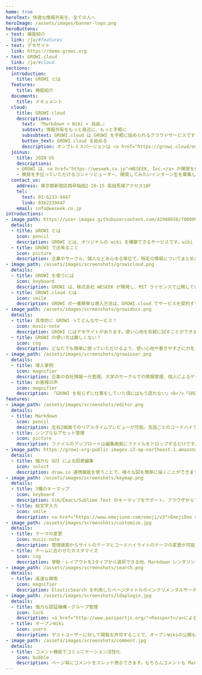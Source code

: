 ```yaml
---
home: true
heroText: 快適な情報共有を、全ての人へ
heroImage: /assets/images/banner-logo.png
heroButtons:
- text: 機能紹介
  link: /ja/#features
- text: デモサイト
  link: https://demo.growi.org
- text: GROWI.cloud
  link: /ja/#cloud
sections:
  introduction:
    title: GROWI とは
  features:
    title: 機能紹介
  documents:
    title: ドキュメント
  cloud:
    title: GROWI.cloud
    descriptions:
      text: 『Markdown × Wiki × 自由。』
      subtext: 情報共有をもっと身近に、もっと手軽に
      subsubtext: GROWI.cloud は GROWI を手軽に始められるクラウドサービスです
      button_text: GROWI.cloud を始める
      description: オンプレミスバージョンは <a href="https://growi.cloud/onpremise">こちら</a>
  joinus:
    title: JOIN US
    descriptions:
    - GROWI は、<a href="https://weseek.co.jp">WESEEK, Inc.</a> が開発を行い、<br> MITライセンスで公開しているオープンソースソフトウェアです。
    - 開発を手伝っていただけるコントリビューター、開発してみたいインターン生を募集しています。<br> まずは Slack に参加し、気軽にWESEEKメンバーに声をかけてください。
  contact_us:
    address: 東京都新宿区西早稲田2-20-15 高田馬場アクセス10F
    tel:
      text: 03-6233-9447
      link: 0362339447
    email: info@weseek.co.jp
introductions:
- image_path: https://user-images.githubusercontent.com/42988650/70600974-6b29cc80-1c34-11ea-94ef-33c39c6a00dc.gif
  details:
  - title: GROWI とは
    icon: pencil
    description: GROWI とは、オリジナルの wiki を構築できるサービスです。wiki というと多くの人は wikipedia を連想すると思いますが、wiki とは多数のユーザーが共同してブラウザからコンテンツを編集するウェブサイトの事です。GROWI を使えば、自分だけの、自分達の、自社だけの wiki を作成できます。
  - title: GROWI で出来ること  
    icon: picture
    description: 企業やサークル、個人などあらゆる単位で、特定の情報についてまとめたり、情報共有したいときに、GROWI を使えばそれらの情報やファイルを共有できます。整理の仕方、ページの追加が自由自在で、思った通りの情報共有が簡単に実現できます。
- image_path: /assets/images/screenshots/growicloud.png
  details:
  - title: GROWI を使うには
    icon: keyboard
    description: GROWI は、株式会社 WESEEK が開発し、MIT ライセンスで公開しているオープンソースソフトウェアです。GitHub からダウンロードして手順に沿って構築すれば、 wiki として使えるようになります。
  - title: GROWI.cloud とは
    icon: smile
    description: GROWI の一番簡単な導入方法は、GROWI.cloud でサービスを契約する事です。GROWI.cloud では無料プランもありますので、是非使ってみてください。<br/><a href="https://growi.cloud/">GROWI.cloud</a>
- image_path: /assets/images/screenshots/growidocs.png
  details:
  - title: 具体的に GROWI ってどんなサービス？
    icon: music-note
    description: GROWI にはデモサイトがあります。使い心地を気軽に試すことができます。GROWI はノウハウの共有や、ファイルサーバーとしても活用できます。使い方次第であらゆる用途に対応出来ます。GROWI の使い方のドキュメントや、便利な機能開発も充実させています。<br/><a href="https://demo.growi.org/">GROWIデモサイト</a>
  - title: GROWI の使い方は難しくない？
    icon: cog
    description: どなたでも簡単に使っていただけるよう、使い心地や書きやすさに力を入れて GROWI を開発しています。使い方についてのマニュアルも用意しているので、多くのお客様から使いやすいとのお声をいただいています。<br/><a href="https://docs.growi.org/">マニュアル GROWI Docs</a>
- image_path: /assets/images/screenshots/growiuser.png
  details:
  - title: 導入事例
    icon: magnifier
    description: 企業の自社情報一元管理、大学のサークルでの情報管理、個人によるゲーム攻略サイトとしての利用など、あらゆる用途でご活用いただいています。
  - title: お客様の声
    icon: magnifier
    description: 「GROWI を知らずに仕事をしていた頃にはもう戻れない」<br/>「GROWI を使って属人化していた仕事が誰でも出来るようになった」<br/>「使い勝手が心地良い」<br/>「最近色んなとこからGROWIって聞く、社内wikiの定番」<br/>「今までの100倍くらい知識の共有が進んだと感じます。知識は共有してなんぼです。」
features:
- image_path: /assets/images/screenshots/editor.png
  details:
  - title: Markdown
    icon: pencil
    description: 左右2画面でのリアルタイムプレビューが可能。言語ごとのコードハイライトや絵文字や注釈(footnotes)、タスクリスト、Bootstrap による HTML コードにも対応しています。
  - title: シンプルなアセット管理
    icon: picture
    description: ファイルのアップロードは編集画面にファイルをドロップするだけです。ストレージはローカルFS、AWS S3、Google Cloud Storage、MongoDB GridFS の4種をサポートしています。
- image_path: https://growi-org-public-images.s3-ap-northeast-1.amazonaws.com/drawio.mp4
  details:
  - title: 強力な GUI による図表編集
    icon: select
    description: draw.io 連携機能を使うことで、様々な図を簡単に描くことができます。(v3.7.0 以降) <br/> 編集画面内にあるツールバーの draw.io ボタンを押すことで diagrams.net (旧 draw.io) 編集ウィンドウ上で図を直感的に作成・編集することができます。
- image_path: /assets/images/screenshots/keymap.png
  details:
  - title: 3種のキーマップ
    icon: keyboard
    description: Vim/Emacs/Sublime Text のキーマップをサポート。ブラウザからでも快適に入力できます。
  - title: 絵文字入力
    icon: smile
    description: <a href="https://www.emojione.com/emoji/v3">EmojiOne v3</a> による絵文字が文書を表情豊かに彩ります。入力支援機能として、<code>:</code>から入力を始めることでオートコンプリートウィンドウを表示します。
- image_path: /assets/images/screenshots/customize.jpg
  details:
  - title: テーマの変更
    icon: music-note
    description: 管理画面からサイトのテーマとコードハイライトのテーマの変更が可能です。 <br/> それぞれにライトテーマ、ダークテーマを複数種類用意しています。
  - title: チームに合わせたカスタマイズ
    icon: cog
    description: 挙動・レイアウトを2タイプから選択できる他、Markdown レンダリング設定を管理画面から変更できます。チームの使い方に合わせた柔軟な設定が可能です。
- image_path: /assets/images/screenshots/search.png
  details:
  - title: 高速な検索
    icon: magnifier
    description: ElasticSearch を利用したページタイトルのインクリメンタルサーチと、ページコンテンツの全文検索が可能です。日本語ユーザーにもやさしく、英数字は全角半角どちらでもヒットするようになっています。
- image_path: /assets/images/screenshots/ldaplogin.jpg
  details:
  - title: 強力な認証機構・グループ管理
    icon: lock
    description: <a href="http://www.passportjs.org/">Passport</a>による認証機構を採用、SSO を実現する SAML や、LDAP 認証、GitHub/Twitter/Google OAuth プロバイダを利用したログインをサポートしています。<br /> また、グループごとのアクセスコントロールを搭載し、より柔軟なページ管理が可能です。
  - title: オープンWiki
    icon: users
    description: ゲストユーザーに対して閲覧を許可することで、オープンWikiの公開も可能です。
- image_path: /assets/images/screenshots/comment.jpg
  details:
  - title: コメント機能でコミュニケーション活性化
    icon: bubble
    description: ページ毎にコメントをスレッド表示できます。もちろんコメントも Markdown による記述・プレビュー、ファイル添付が可能。<span class="text-muted">(コメント追加時の Slack 通知には近々対応予定
---
```

